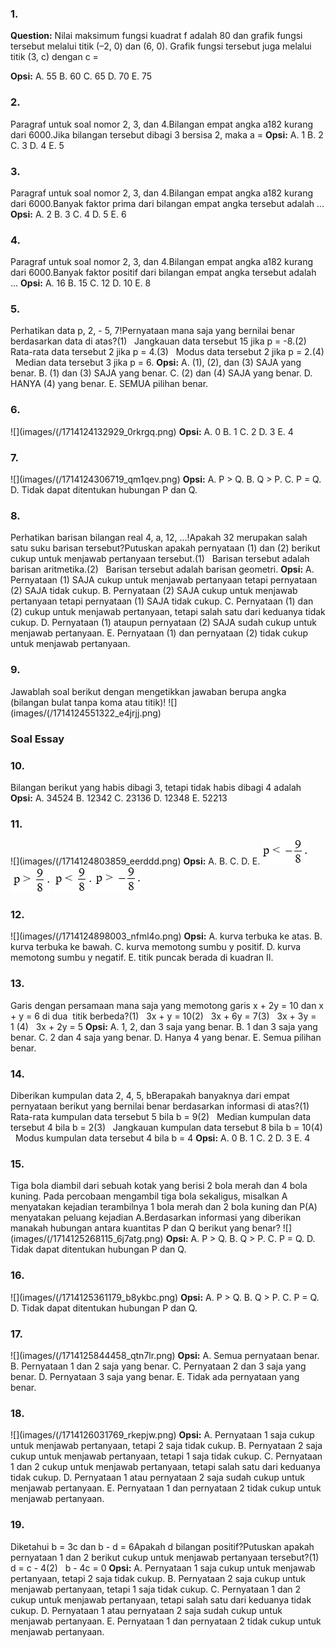 
### 1.

**Question:** Nilai maksimum fungsi kuadrat f adalah 80 dan grafik fungsi tersebut melalui titik (–2, 0) dan (6, 0). Grafik fungsi tersebut juga melalui titik (3, c) dengan c =

**Opsi:**
A. 55
B. 60
C. 65
D. 70
E. 75
### 2.
Paragraf untuk soal nomor 2, 3, dan 4.Bilangan empat angka a182 kurang dari 6000.Jika bilangan tersebut dibagi 3 bersisa 2, maka a =
**Opsi:**
A. 1
B. 2
C. 3
D. 4
E. 5
### 3.
Paragraf untuk soal nomor 2, 3, dan 4.Bilangan empat angka a182 kurang dari 6000.Banyak faktor prima dari bilangan empat angka tersebut adalah ...
**Opsi:**
A. 2
B. 3
C. 4
D. 5
E. 6
### 4.
Paragraf untuk soal nomor 2, 3, dan 4.Bilangan empat angka a182 kurang dari 6000.Banyak faktor positif dari bilangan empat angka tersebut adalah ...
**Opsi:**
A. 16
B. 15
C. 12
D. 10
E. 8
### 5.
Perhatikan data p, 2, - 5, 7!Pernyataan mana saja yang bernilai benar berdasarkan data di atas?(1)   Jangkauan data tersebut 15 jika p = -8.(2)   Rata-rata data tersebut 2 jika p = 4.(3)   Modus data tersebut 2 jika p = 2.(4)   Median data tersebut 3 jika p = 6.
**Opsi:**
A. (1), (2), dan (3) SAJA yang benar.
B. (1) dan (3) SAJA yang benar.
C. (2) dan (4) SAJA yang benar.
D. HANYA (4) yang benar.
E. SEMUA pilihan benar.
### 6.
![](images/(/1714124132929_0rkrgq.png)
**Opsi:**
A. 0
B. 1
C. 2
D. 3
E. 4
### 7.
![](images/(/1714124306719_qm1qev.png)
**Opsi:**
A. P > Q.
B. Q > P.
C. P = Q.
D. Tidak dapat ditentukan hubungan P dan Q.
### 8.
Perhatikan barisan bilangan real 4, a, 12, ...!Apakah 32 merupakan salah satu suku barisan tersebut?Putuskan apakah pernyataan (1) dan (2) berikut cukup untuk menjawab pertanyaan tersebut.(1)   Barisan tersebut adalah barisan aritmetika.(2)   Barisan tersebut adalah barisan geometri.
**Opsi:**
A. Pernyataan (1) SAJA cukup untuk menjawab pertanyaan tetapi pernyataan (2) SAJA tidak cukup.
B. Pernyataan (2) SAJA cukup untuk menjawab pertanyaan tetapi pernyataan (1) SAJA tidak cukup.
C. Pernyataan (1) dan (2) cukup untuk menjawab pertanyaan, tetapi salah satu dari keduanya tidak cukup.
D. Pernyataan (1) ataupun pernyataan (2) SAJA sudah cukup untuk menjawab pertanyaan.
E. Pernyataan (1) dan pernyataan (2) tidak cukup untuk menjawab pertanyaan.
### 9.
Jawablah soal berikut dengan mengetikkan jawaban berupa angka (bilangan bulat tanpa koma atau titik)!
![](images/(/1714124551322_e4jrjj.png)
### Soal Essay
### 10.
Bilangan berikut yang habis dibagi 3, tetapi tidak habis dibagi 4 adalah
**Opsi:**
A. 34524
B. 12342
C. 23136
D. 12348
E. 52213
### 11.
![](images/(/1714124803859_eerddd.png)
**Opsi:**
A.
B.
C.
D.
E.
![](images//1714124803859_tf5fpl.png)
![](images//1714124803860_salrkd.png)
![](images//1714124803860_ziyj9x.png)
![](images//1714124803860_h91krr.png)
### 12.
![](images/(/1714124898003_nfml4o.png)
**Opsi:**
A. kurva terbuka ke atas.
B. kurva terbuka ke bawah.
C. kurva memotong sumbu y positif.
D. kurva memotong sumbu y negatif.
E. titik puncak berada di kuadran II.
### 13.
Garis dengan persamaan mana saja yang memotong garis x + 2y = 10 dan x + y = 6 di dua  titik berbeda?(1)   3x + y = 10(2)   3x + 6y = 7(3)   3x + 3y = 1 (4)   3x + 2y = 5
**Opsi:**
A. 1, 2, dan 3 saja yang benar.
B. 1 dan 3 saja yang benar.
C. 2 dan 4 saja yang benar.
D. Hanya 4 yang benar.
E. Semua pilihan benar.
### 14.
Diberikan kumpulan data 2, 4, 5, bBerapakah banyaknya dari empat pernyataan berikut yang bernilai benar berdasarkan informasi di atas?(1)   Rata-rata kumpulan data tersebut 5 bila b = 9(2)   Median kumpulan data tersebut 4 bila b = 2(3)   Jangkauan kumpulan data tersebut 8 bila b = 10(4)   Modus kumpulan data tersebut 4 bila b = 4
**Opsi:**
A. 0
B. 1
C. 2
D. 3
E. 4
### 15.
Tiga bola diambil dari sebuah kotak yang berisi 2 bola merah dan 4 bola kuning. Pada percobaan mengambil tiga bola sekaligus, misalkan A menyatakan kejadian terambilnya 1 bola merah dan 2 bola kuning dan P(A) menyatakan peluang kejadian A.Berdasarkan informasi yang diberikan manakah hubungan antara kuantitas P dan Q berikut yang benar?
![](images/(/1714125268115_6j7atg.png)
**Opsi:**
A. P > Q.
B. Q > P.
C. P = Q.
D. Tidak dapat ditentukan hubungan P dan Q.
### 16.
![](images/(/1714125361179_b8ykbc.png)
**Opsi:**
A. P > Q.
B. Q > P.
C. P = Q.
D. Tidak dapat ditentukan hubungan P dan Q.
### 17.
![](images/(/1714125844458_qtn7lr.png)
**Opsi:**
A. Semua pernyataan benar.
B. Pernyataan 1 dan 2 saja yang benar.
C. Pernyataan 2 dan 3 saja yang benar.
D. Pernyataan 3 saja yang benar.
E. Tidak ada pernyataan yang benar.
### 18.
![](images/(/1714126031769_rkepjw.png)
**Opsi:**
A. Pernyataan 1 saja cukup untuk menjawab pertanyaan, tetapi 2 saja tidak cukup.
B. Pernyataan 2 saja cukup untuk menjawab pertanyaan, tetapi 1 saja tidak cukup.
C. Pernyataan 1 dan 2 cukup untuk menjawab pertanyaan, tetapi salah satu dari keduanya tidak cukup.
D. Pernyataan 1 atau pernyataan 2 saja sudah cukup untuk menjawab pertanyaan.
E. Pernyataan 1 dan pernyataan 2 tidak cukup untuk menjawab pertanyaan.
### 19.
Diketahui b = 3c dan b - d = 6Apakah d bilangan positif?Putuskan apakah pernyataan 1 dan 2 berikut cukup untuk menjawab pertanyaan tersebut?(1)   d = c - 4(2)   b - 4c = 0
**Opsi:**
A. Pernyataan 1 saja cukup untuk menjawab pertanyaan, tetapi 2 saja tidak cukup.
B. Pernyataan 2 saja cukup untuk menjawab pertanyaan, tetapi 1 saja tidak cukup.
C. Pernyataan 1 dan 2 cukup untuk menjawab pertanyaan, tetapi salah satu dari keduanya tidak cukup.
D. Pernyataan 1 atau pernyataan 2 saja sudah cukup untuk menjawab pertanyaan.
E. Pernyataan 1 dan pernyataan 2 tidak cukup untuk menjawab pertanyaan.

